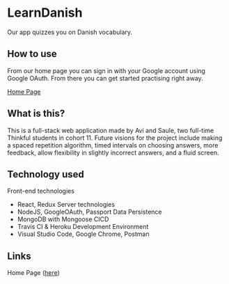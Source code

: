 # LearnDanish

Our app quizzes you on Danish vocabulary.

## How to use

From our home page you can sign in with your Google account using Google OAuth. From there you can get started practising right away.

[Home Page](https://language-avi-saule.herokuapp.com/)

## What is this?

This is a full-stack web application made by Avi and Saule, two full-time Thinkful students in cohort 11. Future visions for the project include making a spaced repetition algorithm, timed intervals on choosing answers, more feedback, allow flexibility in slightly incorrect answers, and a fluid screen.

## Technology used

Front-end technologies
* React, Redux
Server technologies
* NodeJS, GoogleOAuth, Passport
Data Persistence
* MongoDB with Mongoose
CICD
* Travis CI & Heroku
Development Environment
* Visual Studio Code, Google Chrome, Postman

## Links

Home Page ([here](https://language-avi-saule.herokuapp.com/))